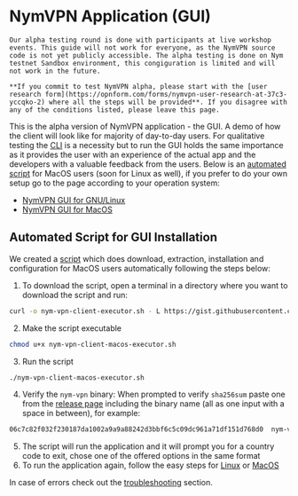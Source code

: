 # NymVPN Application (GUI)

```admonish info
Our alpha testing round is done with participants at live workshop events. This guide will not work for everyone, as the NymVPN source code is not yet publicly accessible. The alpha testing is done on Nym testnet Sandbox environment, this congiguration is limited and will not work in the future.

**If you commit to test NymVPN alpha, please start with the [user research form](https://opnform.com/forms/nymvpn-user-research-at-37c3-yccqko-2) where all the steps will be provided**. If you disagree with any of the conditions listed, please leave this page.
```

This is the alpha version of NymVPN application - the GUI. A demo of how the client will look like for majority of day-to-day users. For qualitative testing the [CLI](cli.md) is a necessity but to run the GUI holds the same importance as it provides the user with an experience of the actual app and the developers with a valuable feedback from the users. Below is an [automated script](#automated-script-for-gui-installation) for MacOS users (soon for Linux as well), if you prefer to do your own setup go to the page according to your operation system:

* [NymVPN GUI for GNU/Linux](gui-linux.md)
* [NymVPN GUI for MacOS](gui-mac.md)

## Automated Script for GUI Installation

We created a [script](https://gist.github.com/tommyv1987/7d210d4daa8f7abc61f9a696d0321f19) which does download, extraction, installation and configuration for MacOS users automatically following the steps below:

1. To download the script, open a terminal in a directory where you want to download the script and run:
```sh
curl -o nym-vpn-client-executor.sh - L https://gist.githubusercontent.com/tommyv1987/7d210d4daa8f7abc61f9a696d0321f19/raw/4397365b4cf74594c7f99c1ef5d690b2f5b41192/nym-vpn-client-macos-executor.sh
```
2. Make the script executable
```sh
chmod u+x nym-vpn-client-macos-executor.sh
```
3. Run the script
```sh
./nym-vpn-client-macos-executor.sh
```
4. Verify the `nym-vpn` binary: When prompted to verify `sha256sum` paste one from the [release page](https://github.com/nymtech/nym/releases/tag/nym-vpn-alpha-0.0.2) including the binary name (all as one input with a space in between), for example:
```sh
06c7c82f032f230187da1002a9a9a88242d3bbf6c5c09dc961a71df151d768d0  nym-vpn-ui_0.0.2_macos_x86_64.zip
```
5. The script will run the application and it will prompt you for a country code to exit, chose one of the offered options in the same format
6. To run the application again, follow the easy steps for [Linux](gui-linux.md#run-nymvpn) or [MacOS](gui-mac.md#run-nymvpn)

In case of errors check out the [troubleshooting](troubleshooting.md#installing-gui-on-macos-not-working) section.
